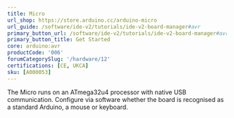 ```yaml
---
title: Micro
url_shop: https://store.arduino.cc/arduino-micro
url_guide: /software/ide-v2/tutorials/ide-v2-board-manager#avr
primary_button_url: /software/ide-v2/tutorials/ide-v2-board-manager#avr
primary_button_title: Get Started
core: arduino:avr
productCode: '006'
forumCategorySlug: '/hardware/12'
certifications: [CE, UKCA]
sku: [A000053]
---
```


The Micro runs on an ATmega32u4 processor with native USB communication. Configure via software whether the board is recognised as a standard Arduino, a mouse or keyboard.
